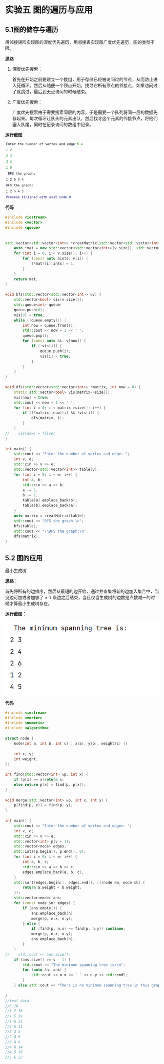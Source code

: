 # **实验五** **图的遍历与应用**

## 5.1图的储存与遍历

用邻接矩阵实现图的深度优先遍历，用邻接表实现图广度优先遍历，图的类型不限。

**思路**

1. 深度优先搜索：

    首先在开始之前要建立一个数组，用于存储已经被访问过的节点，从而防止进入死循环。然后从随便一个顶点开始，找寻它所有顶点的邻接点，如果访问过了就跳过，最后到无点访问的时候结束。

2. 广度优先搜索：

    广度优先搜索由于需要搜索同层的内容，于是需要一个队列将同一层的数据先存起来。每次循环让队头的元素出队，然后找寻这个元素的邻接节点，将他们塞入队尾，同时在记录访问的数组中记录。

**运行截图**

![image-20230103175320280](2021117405孙潇桐实验五/image-20230103175320280.png)



**代码**

```cpp
#include <iostream>
#include <vector>
#include <queue>


std::vector<std::vector<int>> *creatMatrix(std::vector<std::vector<int>> &v) {
    auto *mat = new std::vector<std::vector<int>>(v.size(), std::vector<int>(v.size()));
    for (int i = 0; i < v.size(); i++) {
        for (const auto &ints: v[i]) {
            (*mat)[i][ints] = 1;
        }
    }
    return mat;
}

void bfs(std::vector<std::vector<int>> &v) {
    std::vector<bool> vis(v.size());
    std::queue<int> queue;
    queue.push(0);
    vis[0] = true;
    while (!queue.empty()) {
        int now = queue.front();
        std::cout << now + 1 << ' ';
        queue.pop();
        for (const auto &i: v[now]) {
            if (!vis[i]) {
                queue.push(i);
                vis[i] = true;
            }
        }
    }
}

void dfs(std::vector<std::vector<int>> *matrix, int now = 0) {
    static std::vector<bool> vis(matrix->size());
    vis[now] = true;
    std::cout << now + 1 << ' ';
    for (int i = 0; i < matrix->size(); i++) {
        if ((*matrix)[now][i] && !vis[i]) {
            dfs(matrix, i);
        }
    }
//    vis[now] = false;
}

int main() {
    std::cout << "Enter the number of vertex and edge: ";
    int v, e;
    std::cin >> v >> e;
    std::vector<std::vector<int>> table(v);
    for (int i = 0; i < e; i++) {
        int a, b;
        std::cin >> a >> b;
        a -= 1;
        b -= 1;
        table[a].emplace_back(b);
        table[b].emplace_back(a);
    }
    auto matrix = creatMatrix(table);
    std::cout << "BFS the graph:\n";
    bfs(table);
    std::cout << "\nDFS the graph:\n";
    dfs(matrix);
}
```



## 5.2 图的应用

最小生成树

**思路：**

首先将所有的边排序，然后从最短的边开始，通过并查集将新的边加入集合中，当没边可加或者加够了 `n-1` 条边之后结束，当且仅当生成树的边数是点数减一的时候才算最小生成树存在。

**运行截图：**

![image-20230103180010399](2021117405孙潇桐实验五/image-20230103180010399.png)

**代码**

```cpp
#include <iostream>
#include <vector>
#include <numeric>
#include <algorithm>

struct node {
    node(int a, int b, int c) : x(a), y(b), weight(c) {}

    int x, y;
    int weight;
};

int find(std::vector<int> &p, int x) {
    if (p[x] == x)return x;
    else return p[x] = find(p, p[x]);
}

void merge(std::vector<int> &p, int x, int y) {
    p[find(p, x)] = find(p, y);
}

int main() {
    std::cout << "Enter the number of vertex and edges: ";
    int v, e;
    std::cin >> v >> e;
    std::vector<int> p(v + 1);
    std::vector<node> edges;
    std::iota(p.begin(), p.end(), 0);
    for (int i = 0; i < e; i++) {
        int a, b, c;
        std::cin >> a >> b >> c;
        edges.emplace_back(a, b, c);
    }
    std::sort(edges.begin(), edges.end(), [](node &a, node &b) {
        return a.weight < b.weight;
    });
    std::vector<node> ans;
    for (const node &n: edges) {
        if (ans.empty()) {
            ans.emplace_back(n);
            merge(p, n.x, n.y);
        } else {
            if (find(p, n.x) == find(p, n.y)) continue;
            merge(p, n.x, n.y);
            ans.emplace_back(n);
        }
    }
//    std::cout << ans.size();
    if (ans.size() >= v - 1) {
        std::cout << "The minimum spanning tree is:\n";
        for (auto &n: ans) {
            std::cout << n.x << ' ' << n.y << std::endl;
        }
    } else std::cout << "There is no minimum spanning tree in this graph.";

}
//test data
//6 10
//1 2 16
//1 5 19
//1 6 21
//2 6 11
//2 3 5
//2 4 6
//3 4 6
//4 6 14
//4 5 18
//5 6 33
```







